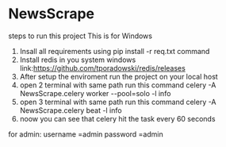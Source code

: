 # NewsScrape
steps to run this project
This is for Windows
1. Insall all requirements using  pip install -r req.txt command
2. Install redis in you system windows 
    link:https://github.com/tporadowski/redis/releases
3. After setup the enviroment run the project on your local host
4. open 2 terminal with same path run this command celery -A NewsScrape.celery worker --pool=solo -l info
5. open 3 terminal with same path run this command celery -A NewsScrape.celery beat -l info
6. noow you can see that celery hit the task every 60 seconds 

for admin:
username =admin
password =admin
